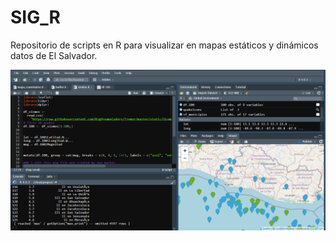 # SIG_R
Repositorio de scripts en R para visualizar en mapas estáticos y dinámicos datos de El Salvador.

![GUI RStudio](https://raw.githubusercontent.com/MetziLuna/Img/main/rstudio_sismos.PNG)
